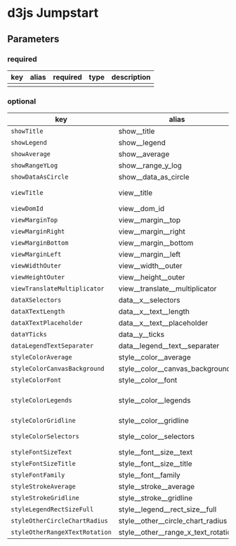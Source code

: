 # d3js Jumpstart

## Parameters
### required
| key  | alias  | required  | type | description  |
|---|---|---|---|---|
|  |   |   |   |   |


### optional
| key  | alias  | type  | default | description  |
|---|---|---|---|---|
| ```showTitle``` | show__title | ```boolean```  | true  |   |
| ```showLegend``` | show__legend | ```boolean```  | true  |   |
| ```showAverage``` | show__average | ```boolean```  | true  |   |
| ```showRangeYLog``` | show__range_y_log | ```boolean```  | false  |   |
| ```showDataAsCircle``` | show__data_as_circle | ```boolean```  | false  |   |
| ```viewTitle``` | view__title | ```string```  | D3js Template  |   |
| ```viewDomId``` | view__dom_id | ```string```  | grid  |   |
| ```viewMarginTop``` | view__margin__top | ```number```  | 20  |   |
| ```viewMarginRight``` | view__margin__right | ```number```  | 40  |   |
| ```viewMarginBottom``` | view__margin__bottom | ```number```  | 100  |   |
| ```viewMarginLeft``` | view__margin__left | ```number```  | 60  |   |
| ```viewWidthOuter``` | view__width__outer | ```number```  | 600  |   |
| ```viewHeightOuter``` | view__height__outer | ```number```  | 300  |   |
| ```viewTranslateMultiplicator``` | view__translate__multiplicator | ```number```  | 1.5  |   |
| ```dataXSelectors``` | data__x__selectors | ```object```  |   |   |
| ```dataXTextLength``` | data__x__text__length | ```number```  | 25  |   |
| ```dataXTextPlaceholder``` | data__x__text__placeholder | ```string```  | ...  |   |
| ```dataYTicks``` | data__y__ticks | ```number```  | 5  |   |
| ```dataLegendTextSeparater``` | data__legend__text__separater | ```string```  | _  |   |
| ```styleColorAverage``` | style__color__average | ```string```  | black  |   |
| ```styleColorCanvasBackground``` | style__color__canvas_background | ```string```  | none  |   |
| ```styleColorFont``` | style__color__font | ```string```  | black  |   |
| ```styleColorLegends``` | style__color__legends | ```object```  | #5186EC, #D95040, #F2BD42  |   |
| ```styleColorGridline``` | style__color__gridline | ```string```  | #E5E5E5  |   |
| ```styleColorSelectors``` | style__color__selectors | ```object```  | #EE752F, #5186EC  |   |
| ```styleFontSizeText``` | style__font__size__text | ```number```  | 10  |   |
| ```styleFontSizeTitle``` | style__font__size__title | ```number```  | 18  |   |
| ```styleFontFamily``` | style__font__family | ```string```  | arial  |   |
| ```styleStrokeAverage``` | style__stroke__average | ```number```  | 2  |   |
| ```styleStrokeGridline``` | style__stroke__gridline | ```number```  | 2  |   |
| ```styleLegendRectSizeFull``` | style__legend__rect_size__full | ```number```  | 16  |   |
| ```styleOtherCircleChartRadius``` | style__other__circle_chart_radius | ```number```  | 4  |   |
| ```styleOtherRangeXTextRotation``` | style__other__range_x_text_rotation | ```number```  | -45  |   |
